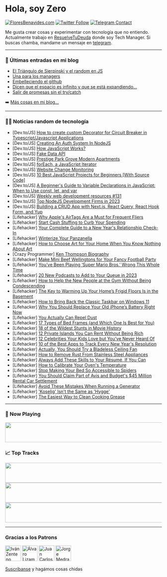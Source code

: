 # Hola, soy Zero

[![FloresBenavides.com](https://img.shields.io/website?down_message=oops&label=MiBlog&style=for-the-badge&up_message=online&url=https%3A%2F%2Ffloresbenavides.com)](https://floresbenavides.com) [![Twitter Follow](https://img.shields.io/twitter/follow/ZeroDragon?color=%231DA1F2&label=Follow&logo=twitter&logoColor=ffffff&style=for-the-badge)](https://twitter.com/zerodragon) [![Telegram Contact](https://img.shields.io/badge/escr%C3%ADbeme-ZeroDragon-%2326A5E4?style=for-the-badge&logo=telegram)](https://t.me/zerodragon)

Me gusta crear cosas y experimentar con tecnología que no entiendo.
Actualmente trabajo en [ResuelveTuDeuda](http://github.com/resuelve) donde soy Tech Manager.
Si buscas chamba, mandame un mensaje en [telegram](https://t.me/zerodragon).

---

### 📕 Últimas entradas en mi blog
<!-- BLOG-POST-LIST:START -->
- [El Triángulo de Sierpinski y el random en JS](https://floresbenavides.com/el-triangulo-de-sierpinski-y-el-random-en-js/)
- [Una para los managers](https://floresbenavides.com/una-para-los-managers/)
- [Embelleciendo el github](https://floresbenavides.com/embelleciendo-el-github/)
- [Dicen que el espacio es infinito y que se está expandiendo…](https://floresbenavides.com/dicen-que-el-espacio-es-infinito-y-que-se-esta-expandiendo/)
- [Salir de promesas sin el try/catch](https://floresbenavides.com/salir-de-promesas-sin-el-try-catch/)
<!-- BLOG-POST-LIST:END -->

➡️ [Más cosas en mi blog...](https://floresbenavides.com)

---

### 👨‍💻 Noticias random de tecnología
<!-- TECH-POSTS:START -->
- [Dev.to/JS] [How to create custom Decorator for Circuit Breaker in Typescript/Javascript Applications](https://dev.to/architectak/how-to-create-custom-decorator-for-circuit-breaker-in-typescriptjavascript-applications-186k)
- [Dev.to/JS] [Creating An Auth System In NodeJS](https://dev.to/kalashin1/creating-an-auth-system-in-nodejs-1ke0)
- [Dev.to/JS] [How JavaScript Works?](https://dev.to/sadiqshah786/how-javascript-works-4pjk)
- [Dev.to/JS] [Fake Data API](https://dev.to/devsimc/fake-data-api-5ghp)
- [Dev.to/JS] [Prestige Park Grove Modern Apartments](https://dev.to/prestigeparkgrovesale/prestige-park-grove-modern-apartments-35ij)
- [Dev.to/JS] [forEach, a JavaScript Iterator](https://dev.to/michellebuchiokonicha/javascript-higher-order-function-3jeh)
- [Dev.to/JS] [Website Change Monitoring](https://dev.to/oxylabs-io/website-change-monitoring-3jm9)
- [Dev.to/JS] [10 Best JavaScript Projects for Beginners [With Source Code]](https://dev.to/backlinkss/10-best-javascript-projects-for-beginners-with-source-code-3d34)
- [Dev.to/JS] [A Beginner&#39;s Guide to Variable Declarations in JavaScript: When to Use const, let, and var](https://dev.to/mohsenkamrani/a-beginners-guide-to-variable-declarations-in-javascript-when-to-use-const-let-and-var-2eoj)
- [Dev.to/JS] [Weekly web development resources #131](https://dev.to/vincenius/weekly-web-development-resources-131-3d3a)
- [Dev.to/JS] [Top NodeJS Development Firms in 2023](https://dev.to/codersnews/top-nodejs-development-firms-in-2023-5flf)
- [Dev.to/JS] [Building a CRUD App with Next.js, React Query, React Hook Form, and Yup](https://dev.to/integridsolutions/building-a-crud-app-with-nextjs-react-query-react-hook-form-and-yup-46o9)
- [Lifehacker] [Why Apple&#39;s AirTags Are a Must for Frequent Fliers](https://lifehacker.com/the-best-way-to-track-your-luggage-on-your-next-flight-1849945825)
- [Lifehacker] [Start Cash Stuffing to Curb Your Spending](https://lifehacker.com/start-cash-stuffing-to-curb-your-spending-1849945750)
- [Lifehacker] [Your Complete Guide to a New Year&#39;s Relationship Check-In](https://lifehacker.com/your-complete-guide-to-a-new-years-relationship-check-i-1849945083)
- [Lifehacker] [Winterize Your Panzanella](https://lifehacker.com/winterize-your-panzanella-1849945154)
- [Lifehacker] [How to Choose Art for Your Home When You Know Nothing About Art](https://lifehacker.com/how-to-choose-art-for-your-home-when-you-know-nothing-a-1849912711)
- [Crazy Programmer] [Ken Thompson Biography](https://www.thecrazyprogrammer.com/2023/01/ken-thompson-biography.html)
- [Lifehacker] [Make Mini Beef Wellingtons for Your Fancy Football Party](https://lifehacker.com/make-mini-beef-wellingtons-for-your-fancy-football-part-1849944627)
- [Lifehacker] [You’ve Been Playing ‘Super Mario Bros.’ Wrong This Whole Time](https://lifehacker.com/you-ve-been-playing-super-mario-bros-wrong-this-whol-1849944297)
- [Lifehacker] [20 New Podcasts to Add to Your Queue in 2023](https://lifehacker.com/20-new-podcasts-to-add-to-your-queue-in-2023-1849914950)
- [Lifehacker] [How to Help the New People at the Gym Without Being Condescending](https://lifehacker.com/how-to-help-the-new-people-at-the-gym-without-being-con-1849944396)
- [Lifehacker] [The Key to Warming Up Your Home’s Frigid Floors Is in the Basement](https://lifehacker.com/the-key-to-warming-up-your-home-s-frigid-floors-is-in-t-1849904576)
- [Lifehacker] [How to Bring Back the Classic Taskbar on Windows 11](https://lifehacker.com/how-to-bring-back-the-classic-taskbar-on-windows-11-1849933317)
- [Lifehacker] [Why You Should Replace Your Old iPhone’s Battery Right Now](https://lifehacker.com/why-you-should-replace-your-old-iphone-s-battery-right-1849944388)
- [Lifehacker] [You Actually Can Repel Dust](https://lifehacker.com/you-actually-can-repel-dust-1849944393)
- [Lifehacker] [17 Types of Bed Frames &lpar;and Which One Is Best for You&rpar;](https://lifehacker.com/17-types-of-bed-frames-and-which-one-is-best-for-you-1849773417)
- [Lifehacker] [18 of the Wildest Stunts in Movie History](https://lifehacker.com/18-of-the-wildest-stunts-in-movie-history-1849931236)
- [Lifehacker] [12 Private Islands You Can Rent Without Being Rich](https://lifehacker.com/12-private-islands-you-can-rent-without-being-rich-1849705088)
- [Lifehacker] [12 Celebrities Your Kids Love but You’ve Never Heard Of](https://lifehacker.com/12-celebrities-your-kids-love-but-you-ve-never-heard-of-1849925330)
- [Lifehacker] [10 of the Best Apps to Track Every New Year&#39;s Resolution](https://lifehacker.com/10-of-the-best-apps-to-track-every-new-years-resolution-1849922019)
- [Lifehacker] [Actually, You Should Try a Bladeless Ceiling Fan](https://lifehacker.com/actually-you-should-try-a-bladeless-ceiling-fan-1849893069)
- [Lifehacker] [How to Remove Rust From Stainless Steel Appliances](https://lifehacker.com/how-to-remove-rust-from-stainless-steel-appliances-1849940370)
- [Lifehacker] [Always Add These Skills to Your Résumé, If You Can](https://lifehacker.com/always-add-these-skills-to-your-resume-if-you-can-1849940373)
- [Lifehacker] [How to Calibrate Your Oven&#39;s Temperature](https://lifehacker.com/how-to-calibrate-your-ovens-temperature-1849940378)
- [Lifehacker] [Stop Making Your Bed So Accessible to Spiders](https://lifehacker.com/stop-making-your-bed-so-accessible-to-spiders-1849940335)
- [Lifehacker] [You Should Claim Part of Avis and Budget&#39;s $45 Million Rental Car Settlement](https://lifehacker.com/you-should-claim-part-of-avis-and-budgets-45-million-r-1849940337)
- [Lifehacker] [Avoid These Mistakes When Running a Generator](https://lifehacker.com/avoid-these-mistakes-when-running-a-generator-1849940340)
- [Lifehacker] [&#39;Koselig&#39; Isn&#39;t the Same as &#39;Hygge&#39;](https://lifehacker.com/koselig-isnt-the-same-as-hygge-1849940133)
- [Lifehacker] [The Easiest Way to Clean Cooking Grease](https://lifehacker.com/the-easiest-way-to-clean-cooking-grease-1849940135)<!-- TECH-POSTS:END -->

---

### 🎵 Now Playing
<a href="https://spotify-now-playing-dun.vercel.app/now-playing?open"><img src="https://spotify-now-playing-dun.vercel.app/now-playing" width="540" height="64"></a>

### 📈 Top Tracks
<a href="https://spotify-now-playing-dun.vercel.app/top-tracks?i=1&open"><img src="https://spotify-now-playing-dun.vercel.app/top-tracks?i=1" width="540" height="64"></a>
<a href="https://spotify-now-playing-dun.vercel.app/top-tracks?i=2&open"><img src="https://spotify-now-playing-dun.vercel.app/top-tracks?i=2" width="540" height="64"></a>
<a href="https://spotify-now-playing-dun.vercel.app/top-tracks?i=3&open"><img src="https://spotify-now-playing-dun.vercel.app/top-tracks?i=3" width="540" height="64"></a>

---

### Gracias a los Patrons
[<img src="https://avatars.githubusercontent.com/u/243380?v=4" alt="Iván Zenteno" width="50px">](https://github.com/k001) [<img src="https://avatars.githubusercontent.com/u/19955639?v=4" alt="Álvaro Lizama" width="50px">](https://github.com/alvarolizama) [<img src="https://avatars.githubusercontent.com/u/2718753?v=4" alt="Juan Carlos Ruiz" width="50px">](https://github.com/JuanCrg90) [<img src="https://avatars.githubusercontent.com/u/37025?v=4" alt="Jorge Medrano" width="50px">](https://github.com/h1pp1e) 

[Suscríbanse](https://www.patreon.com/zerodragon) y hagámos cosas chidas

